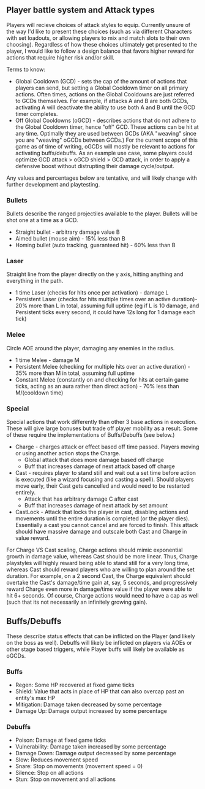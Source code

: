 ## Player battle system and Attack types
Players will recieve choices of attack styles to equip. Currently unsure of the way I'd like to present these choices (such as via different Characters with set loadouts, or allowing players to mix and match slots to their own choosing). Regardless of how these choices ultimately get presented to the player, I would like to follow a design balance that favors higher reward for actions that require higher risk and/or skill.

Terms to know: 
* Global Cooldown (GCD) - sets the cap of the amount of actions that players can send, but setting a Global Cooldown timer on all primary actions. Often times, actions on the Global Cooldowns are just referred to GCDs themselves. For example, if attacks A and B are both GCDs, activating A will deactivate the ability to use both A and B until the GCD timer completes.
* Off Global Cooldowns (oGCD) - describes actions that do not adhere to the Global Cooldown timer, hence "off" GCD. These actions can be hit at any time. Optimally they are used between GCDs (AKA "weaving" since you are "weaving" oGCDs between GCDs.) For the current scope of this game as of time of writing, oGCDs will mostly be relevant to actions for activating buffs/debuffs. As an example use case, some players could optimize GCD attack > oGCD shield > GCD attack, in order to apply a defensive boost without distrupting their damage cycle/output. 

Any values and percentages below are tentative, and will likely change with further development and playtesting. 

### Bullets
Bullets describe the ranged projectiles available to the player. Bullets will be shot one at a time as a GCD.
* Straight bullet - arbitrary damage value B
* Aimed bullet (mouse aim) - 15% less than B 
* Homing bullet (auto tracking, guaranteed hit) - 60% less than B 
### Laser
Straight line from the player directly on the y axis, hitting anything and everything in the path. 
* 1 time Laser (checks for hits once per activation) - damage L
* Persistent Laser (checks for hits multiple times over an active duration)- 20% more than L in total, assuming full uptime (eg if L is 10 damage, and Persistent ticks every second, it could have 12s long for 1 damage each tick)
### Melee
Circle AOE around the player, damaging any enemies in the radius.
* 1 time Melee - damage M 
* Persistent Melee (checking for multiple hits over an active duration) - 35% more than M in total, assuming full uptime
* Constant Melee (constantly on and checking for hits at certain game ticks, acting as an aura rather than direct action) - 70% less than M/(cooldown time) 
### Special
Special actions that work differently than other 3 base actions in execution. These will give large bonuses but trade off player mobility as a result. Some of these require the implementations of Buffs/Debuffs (see below.)
* Charge - charges attack or effect based off time passed. Players moving or using another action stops the Charge.
    * Global attack that does more damage based off charge 
    * Buff that increases damage of next attack based off charge 
* Cast - requires player to stand still and wait out a set time before action is executed (like a wizard focusing and casting a spell). Should players move early, their Cast gets cancelled and would need to be restarted entirely. 
    * Attack that has arbitrary damage C after cast
    * Buff that increases damage of next attack by set amount 
* CastLock - Attack that locks the player in cast, disabling actions and movements until the entire duration is completed (or the player dies). Essentially a cast you cannot cancel and are forced to finish. This attack should have massive damage and outscale both Cast and Charge in value reward. 

For Charge VS Cast scaling, Charge actions should mimic exponential growth in damage value, whereas Cast should be more linear. Thus, Charge playstyles will highly reward being able to stand still for a very long time, whereas Cast should reward players who are willing to plan around the set duration. For example, on a 2 second Cast, the Charge equivalent should overtake the Cast's damage/time gain at, say, 5 seconds, and progressively reward Charge even more in damage/time value if the player were able to hit 6+ seconds. Of course, Charge actions would need to have a cap as well (such that its not necessarily an infinitely growing gain). 

## Buffs/Debuffs
These describe status effects that can be inflicted on the Player (and likely on the boss as well). Debuffs will likely be inflicted on players via AOEs or other stage based triggers, while Player buffs will likely be available as oGCDs. 

### Buffs
* Regen: Some HP recovered at fixed game ticks 
* Shield: Value that acts in place of HP that can also overcap past an entity's max HP
* Mitigation: Damage taken decreased by some percentage
* Damage Up: Damage output increased by some percentage
### Debuffs
* Poison: Damage at fixed game ticks 
* Vulnerability: Damage taken increased by some percentage
* Damage Down: Damage output decreased by some percentage
* Slow: Reduces movement speed
* Snare: Stop on movements (movement speed = 0)
* Silence: Stop on all actions
* Stun: Stop on movement and all actions